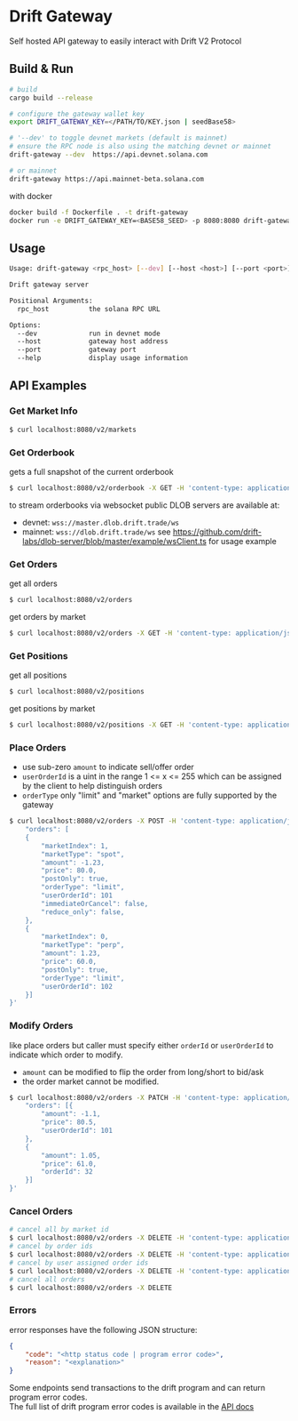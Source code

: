 # Drift Gateway

Self hosted API gateway to easily interact with Drift V2 Protocol

## Build & Run

```bash
# build
cargo build --release

# configure the gateway wallet key
export DRIFT_GATEWAY_KEY=</PATH/TO/KEY.json | seedBase58>

# '--dev' to toggle devnet markets (default is mainnet)
# ensure the RPC node is also using the matching devnet or mainnet
drift-gateway --dev  https://api.devnet.solana.com

# or mainnet
drift-gateway https://api.mainnet-beta.solana.com
```

with docker
```bash
docker build -f Dockerfile . -t drift-gateway
docker run -e DRIFT_GATEWAY_KEY=<BASE58_SEED> -p 8080:8080 drift-gateway https://api.mainnet-beta.solana.com --host 0.0.0.0
```

## Usage
```bash
Usage: drift-gateway <rpc_host> [--dev] [--host <host>] [--port <port>]

Drift gateway server

Positional Arguments:
  rpc_host          the solana RPC URL

Options:
  --dev             run in devnet mode
  --host            gateway host address
  --port            gateway port
  --help            display usage information
```

## API Examples

### Get Market Info
```bash
$ curl localhost:8080/v2/markets
```

### Get Orderbook
gets a full snapshot of the current orderbook
```bash
$ curl localhost:8080/v2/orderbook -X GET -H 'content-type: application/json' -d '{"marketIndex":0,"marketType":"perp"}'
```

to stream orderbooks via websocket public DLOB servers are available at:
- devnet: `wss://master.dlob.drift.trade/ws`
- mainnet: `wss://dlob.drift.trade/ws`
see https://github.com/drift-labs/dlob-server/blob/master/example/wsClient.ts for usage example

### Get Orders
get all orders
```bash
$ curl localhost:8080/v2/orders
```
get orders by market
```bash
$ curl localhost:8080/v2/orders -X GET -H 'content-type: application/json' -d '{"marketIndex":1,"marketType":"spot"}'
```

### Get Positions
get all positions
```bash
$ curl localhost:8080/v2/positions
```
get positions by market
```bash
$ curl localhost:8080/v2/positions -X GET -H 'content-type: application/json' -d '{"marketIndex":0,"marketType":"perp"}'
```

### Place Orders

- use sub-zero `amount` to indicate sell/offer order
- `userOrderId` is a uint in the range 1 <= x <= 255 which can be assigned by the client to help distinguish orders
- `orderType` only "limit" and "market" options are fully supported by the gateway

```bash
$ curl localhost:8080/v2/orders -X POST -H 'content-type: application/json' -d '{
    "orders": [
    {
        "marketIndex": 1,
        "marketType": "spot",
        "amount": -1.23,
        "price": 80.0,
        "postOnly": true,
        "orderType": "limit",
        "userOrderId": 101
        "immediateOrCancel": false,
        "reduce_only": false,
    },
    {
        "marketIndex": 0,
        "marketType": "perp",
        "amount": 1.23,
        "price": 60.0,
        "postOnly": true,
        "orderType": "limit",
        "userOrderId": 102
    }]
}'
```

### Modify Orders
like place orders but caller must specify either `orderId` or `userOrderId` to indicate which order to modify.

- `amount` can be modified to flip the order from long/short to bid/ask
- the order market cannot be modified.
```bash
$ curl localhost:8080/v2/orders -X PATCH -H 'content-type: application/json' -d '{
    "orders": [{
        "amount": -1.1,
        "price": 80.5,
        "userOrderId": 101
    },
    {
        "amount": 1.05,
        "price": 61.0,
        "orderId": 32
    }]
}'
```

### Cancel Orders
```bash
# cancel all by market id
$ curl localhost:8080/v2/orders -X DELETE -H 'content-type: application/json' -d '{"marketIndex":1,"marketType":"spot"}}'
# cancel by order ids
$ curl localhost:8080/v2/orders -X DELETE -H 'content-type: application/json' -d '{"ids":[1,2,3,4]}'
# cancel by user assigned order ids
$ curl localhost:8080/v2/orders -X DELETE -H 'content-type: application/json' -d '{"userIds":[1,2,3,4]}'
# cancel all orders
$ curl localhost:8080/v2/orders -X DELETE
```

### Errors
error responses have the following JSON structure:
```json
{
    "code": "<http status code | program error code>",
    "reason": "<explanation>"
}
```

Some endpoints send transactions to the drift program and can return program error codes.  
The full list of drift program error codes is available in the [API docs](https://drift-labs.github.io/v2-teacher/#errors)  